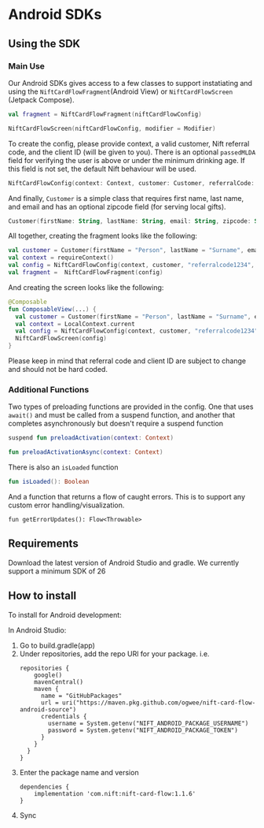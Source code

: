 # Android SDKs

## Using the SDK

### Main Use
Our Android SDKs gives access to a few classes to support instatiating and using the `NiftCardFlowFragment`(Android View) or `NiftCardFlowScreen` (Jetpack Compose).
```kotlin
val fragment = NiftCardFlowFragment(niftCardFlowConfig)
```
```kotlin
NiftCardFlowScreen(niftCardFlowConfig, modifier = Modifier)
```

To create the config, please provide context, a valid customer, Nift referral code, and the client ID (will be given to you).
There is an optional `passedMLDA` field for verifying the user is above or under the minimum drinking age. If this field is not set, the default Nift behaviour will be used.
```kotlin
NiftCardFlowConfig(context: Context, customer: Customer, referralCode: String, cliendId: String, passedMLDA: Boolean? = null)
```

And finally, `Customer` is a simple class that requires first name, last name, and email and has an optional zipcode field (for serving local gifts).
```kotlin
Customer(firstName: String, lastName: String, email: String, zipcode: String? = null)
```

All together, creating the fragment looks like the following:
```kotlin
val customer = Customer(firstName = "Person", lastName = "Surname", email = "person@email.com")
val context = requireContext()
val config = NiftCardFlowConfig(context, customer, "referralcode1234", "12345")
val fragment =  NiftCardFlowFragment(config)
```

And creating the screen looks like the following:
```kotlin
@Composable
fun ComposableView(...) {
  val customer = Customer(firstName = "Person", lastName = "Surname", email = "person@email.com")
  val context = LocalContext.current
  val config = NiftCardFlowConfig(context, customer, "referralcode1234", "12345")
  NiftCardFlowScreen(config)
}
```

Please keep in mind that referral code and client ID are subject to change and should not be hard coded.

### Additional Functions
Two types of preloading functions are provided in the config. One that uses `await()` and must be called from a suspend function, and another that completes asynchronously but doesn't require a suspend function

```kotlin
suspend fun preloadActivation(context: Context)
```
```kotlin
fun preloadActivationAsync(context: Context)
```

There is also an `isLoaded` function
```kotlin
fun isLoaded(): Boolean
```
And a function that returns a flow of caught errors. This is to support any custom error handling/visualization.
```
fun getErrorUpdates(): Flow<Throwable>
```

## Requirements
Download the latest version of Android Studio and gradle. We currently support a minimum SDK of 26

## How to install
To install for Android development:

In Android Studio:
1. Go to build.gradle(app)
2. Under repositories, add the repo URl for your package. i.e.
   ```
   repositories {
       google()
       mavenCentral()
       maven {
         name = "GitHubPackages"
         url = uri("https://maven.pkg.github.com/ogwee/nift-card-flow-android-source")
         credentials {
           username = System.getenv("NIFT_ANDROID_PACKAGE_USERNAME")
           password = System.getenv("NIFT_ANDROID_PACKAGE_TOKEN")
         }
       }
     }
   }
   ```
3. Enter the package name and version
   ```
   dependencies {
       implementation 'com.nift:nift-card-flow:1.1.6'
   }
   ```
4. Sync
